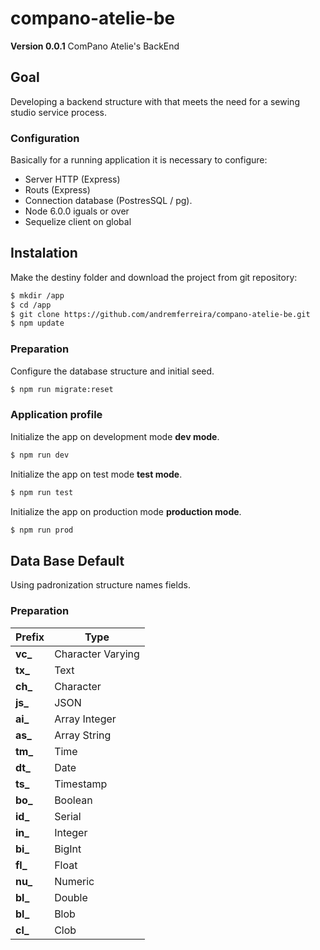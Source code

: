 # compano-atelie-be
**Version 0.0.1** ComPano Atelie's BackEnd

## Goal
Developing a backend structure with that meets the need for a sewing studio service process.

### Configuration
Basically for a running application it is necessary to configure:
- Server HTTP (Express)
- Routs (Express)
- Connection database (PostresSQL / pg).
- Node 6.0.0 iguals or over
- Sequelize client on global

## Instalation
Make the destiny folder and download the project from git repository:

```sh
$ mkdir /app
$ cd /app
$ git clone https://github.com/andremferreira/compano-atelie-be.git
$ npm update
```
### Preparation 
Configure the database structure and initial seed.
```sh
$ npm run migrate:reset
```
### Application profile
Initialize the app on development mode **dev mode**.
```sh
$ npm run dev
```
Initialize the app on test mode **test mode**.
```sh
$ npm run test
```
Initialize the app on production mode **production mode**.
```sh
$ npm run prod
```

## Data Base Default
Using padronization structure names fields.

### Preparation
| Prefix | Type |
| ------------- | ------------- |
|**vc_**|Character Varying|
|**tx_**|Text|
|**ch_**|Character|
|**js_**|JSON|
|**ai_**|Array Integer|
|**as_**|Array String|
|**tm_**|Time|
|**dt_**|Date|
|**ts_**|Timestamp|
|**bo_**|Boolean|
|**id_**|Serial|
|**in_**|Integer|
|**bi_**|BigInt|
|**fl_**|Float|
|**nu_**|Numeric|
|**bl_**|Double|
|**bl_**|Blob|
|**cl_**|Clob|
